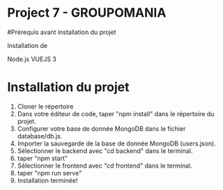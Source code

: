 # Project 7 - GROUPOMANIA

#Prérequis avant installation du projet

Installation de 

Node.js
VUEJS 3

# Installation du projet

1. Cloner le répertoire
2. Dans votre éditeur de code, taper "npm install" dans le répertoire du projet.
3. Configurer votre base de donnée MongoDB dans le fichier database/db.js.
4. Importer la sauvegarde de la base de donnée MongoDB (users.json).
5. Sélectionner le backend avec "cd backend" dans le terminal.
6. taper "npm start"
7. Sélectionner le frontend avec "cd frontend" dans le terminal.
8. taper "npm run serve"
9. Installation terminée!
